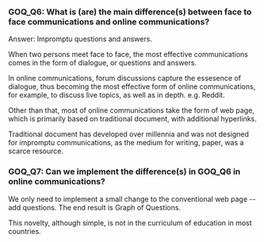 ### GOQ_Q6: What is (are) the main difference(s) between face to face communications and online communications?

Answer: Impromptu questions and answers.

When two persons meet face to face, the most effective communications comes in the form of dialogue, or questions and answers. 

In online communications, forum discussions capture the essesence of dialogue, thus becoming the most effective form of online communications, for example, to discuss live topics, as well as in depth. e.g. Reddit.

Other than that, most of online communications take the form of web page, which is primarily based on traditional document, with additional hyperlinks.

Traditional document has developed over millennia and was not designed for impromptu communications, as the medium for writing, paper, was a scarce resource.


### GOQ_Q7: Can we implement the difference(s) in GOQ_Q6 in online communications?

We only need to implement a small change to the conventional web page -- add questions. The end result is Graph of Questions.

This novelty, although simple, is not in the curriculum of education in most countries.
